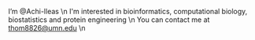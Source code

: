 I’m @Achi-lleas \n
I'm interested in bioinformatics, computational biology, biostatistics and protein engineering \n
You can contact me at thom8826@umn.edu \n


<!---
Achi-lleas/Achi-lleas is a ✨ special ✨ repository because its `README.md` (this file) appears on your GitHub profile.
You can click the Preview link to take a look at your changes.
--->
